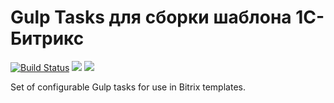 # Gulp Tasks для сборки шаблона 1С-Битрикс
[![Build Status](https://travis-ci.org/mvandrew/gulp-bitrix-templates-toolkit.svg?branch=master)](https://travis-ci.org/mvandrew/gulp-bitrix-templates-toolkit) ![](https://img.shields.io/github/release/mvandrew/gulp-bitrix-templates-toolkit.svg?style=flat) ![](https://img.shields.io/npm/v/gulp-bitrix-templates-toolkit.svg?label=npm%20package&style=flat)

Set of configurable Gulp tasks for use in Bitrix templates.
